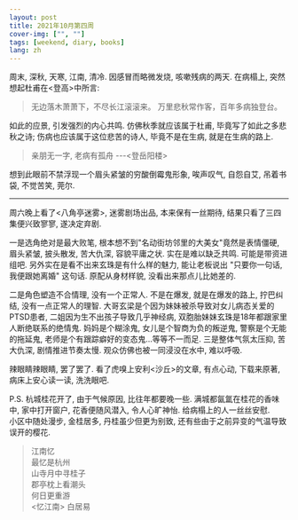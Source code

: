 ```yaml
---
layout: post
title: 2021年10月第四周
cover-img: ["", ""]
tags: [weekend, diary, books]
lang: zh
---
```

周末, 深秋, 天寒, 江南, 清冷. 因感冒而略微发烧, 咳嗽残病的两天. 在病榻上, 突然想起杜甫在<登高>中所言:
> 无边落木萧萧下，不尽长江滚滚来。
> 万里悲秋常作客，百年多病独登台。

如此的应景, 引发强烈的内心共鸣. 
仿佛秋季就应该属于杜甫, 毕竟写了如此之多悲秋之诗; 
伤病也应该属于这位悲苦的诗人, 毕竟不是在生病, 就是在生病的路上.
> 亲朋无一字, 老病有孤舟  ---<登岳阳楼>

想到此眼前不禁浮现一个眉头紧皱的穷酸倒霉鬼形象, 唉声叹气, 自怨自艾, 吊着书袋, 不觉苦笑, 莞尔.

--- 
周六晚上看了<八角亭迷雾>, 迷雾剧场出品, 本来保有一丝期待, 结果只看了三四集便兴致寥寥, 遂决定弃剧. 

一是选角绝对是最大败笔, 根本想不到"名动街坊邻里的大美女"竟然是表情僵硬, 眉头紧皱, 披头散发, 苦大仇深, 容貌平庸之状. 实在是难以缺乏共鸣. 可能是带资进组吧. 
另外实在是看不出来玄珠是有什么样的魅力, 能让老板说出 "只要你一句话, 我便跟她离婚" 这句话. 原配从身材样貌, 没看出来那点儿比她差的. 

二是角色塑造不合情理, 没有一个正常人. 不是在爆发, 就是在爆发的路上, 拧巴纠结, 没有一点正常人的理智. 大哥玄梁是个因为妹妹被杀导致对女儿病态关爱的PTSD患者, 
二姐因为生不出孩子导致几乎神经病, 双胞胎妹妹玄珠是18年都跟家里人断绝联系的绝情鬼. 妈妈是个糊涂鬼, 女儿是个智商为负的叛逆鬼, 警察是个无能的拖延鬼, 老师是个有跟踪癖好的变态鬼...等等不一而足.
三是整体气氛太压抑, 苦大仇深, 剧情推进节奏太慢. 观众仿佛也被一同浸没在水中, 难以呼吸.   

辣眼睛辣眼睛, 罢了罢了. 
看了虎嗅上安利<沙丘>的文章, 有点心动, 下载来原著, 病床上安心读一读, 洗洗眼吧. 

P.S. 杭城桂花开了, 由于气候原因, 比往年都要晚一些. 满城都氤氲在桂花的香味中, 家中打开窗户, 花香便随风潜入, 令人心旷神怡. 给病榻上的人一丝丝安慰.   
小区中随处漫步, 金桂居多, 丹桂虽少但更为别致, 还有些由于之前异变的气温导致误开的樱花.

> 江南忆<br/>
最忆是杭州<br/>
山寺月中寻桂子<br/>
郡亭枕上看潮头<br/>
何日更重游<br/>
> <忆江南> 白居易


